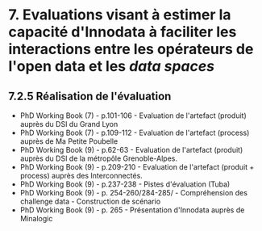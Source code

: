 # 7. Evaluations visant à estimer la capacité d'Innodata à faciliter les interactions entre les opérateurs de l'open data et les *data spaces*

## 7.2.5 Réalisation de l'évaluation 

- PhD Working Book (7) - p.101-106 - Evaluation de l'artefact (produit) auprès du DSI du Grand Lyon
- PhD Working Book (7) - p.109-112 - Evaluation de l'artefact (process) auprès de Ma Petite Poubelle
- PhD Working Book (9) - p.62-63 - Evaluation de l'artefact (produit) auprès du DSI de la métropôle Grenoble-Alpes.
- PhD Working Book (9) - p.209-210 - Evaluation de l'artefact (produit + process) auprès des Interconnectés.
- PhD Working Book (9) - p.237-238 - Pistes d'évaluation (Tuba)
- PhD Working Book (9) - p. 254-260/284-285/ - Compréhension des challenge data - Construction de scénario
- PhD Working Book (9) - p. 265 - Présentation d'Innodata auprès de Minalogic
